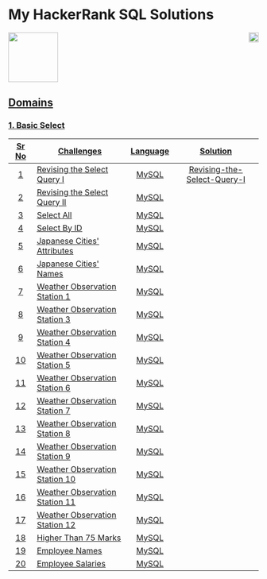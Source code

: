 # My HackerRank SQL Solutions

<img align="right" height="20" src="https://visitor-badge.glitch.me/badge?page_id=vrushalird.vrushalird">

<p>
    <a href="https://www.hackerrank.com/Vrushali__D">
    <img height = 100 src="https://upload.wikimedia.org/wikipedia/commons/4/40/HackerRank_Icon-1000px.png">
</p>


## Domains

### 1. Basic Select

|Sr No|Challenges|Language|Solution|
|:-----:|------|:---------:|:-----:|
|1|[Revising the Select Query I](https://www.hackerrank.com/challenges/revising-the-select-query/problem)|MySQL|[Revising-the-Select-Query-I](Basic%20Select%Queries/Revising-the-Select-Query-I.sql)|
|2|[Revising the Select Query II](https://www.hackerrank.com/challenges/revising-the-select-query-2/problem)|MySQL||
|3|[Select All](https://www.hackerrank.com/challenges/select-all-sql/problem)|MySQL||
|4|[Select By ID](https://www.hackerrank.com/challenges/select-by-id/problem)|MySQL||
|5|[Japanese Cities' Attributes](https://www.hackerrank.com/challenges/japanese-cities-attributes/problem)|MySQL||
|6|[Japanese Cities' Names](https://www.hackerrank.com/challenges/japanese-cities-name/problem)|MySQL||
|7|[Weather Observation Station 1](https://www.hackerrank.com/challenges/weather-observation-station-1/problem)|MySQL||
|8|[Weather Observation Station 3](https://www.hackerrank.com/challenges/weather-observation-station-3/problem)|MySQL||
|9|[Weather Observation Station 4](https://www.hackerrank.com/challenges/weather-observation-station-4/problem)|MySQL||
|10|[Weather Observation Station 5](https://www.hackerrank.com/challenges/weather-observation-station-5/problem)|MySQL||
|11|[Weather Observation Station 6](https://www.hackerrank.com/challenges/weather-observation-station-6/problem)|MySQL||
|12|[Weather Observation Station 7](https://www.hackerrank.com/challenges/weather-observation-station-7/problem)|MySQL||
|13|[Weather Observation Station 8](https://www.hackerrank.com/challenges/weather-observation-station-8/problem)|MySQL||
|14|[Weather Observation Station 9](https://www.hackerrank.com/challenges/weather-observation-station-9/problem)|MySQL||
|15|[Weather Observation Station 10](https://www.hackerrank.com/challenges/weather-observation-station-10/problem)|MySQL||
|16|[Weather Observation Station 11](https://www.hackerrank.com/challenges/weather-observation-station-11/problem)|MySQL||
|17|[Weather Observation Station 12](https://www.hackerrank.com/challenges/weather-observation-station-12/problem)|MySQL||
|18|[Higher Than 75 Marks](https://www.hackerrank.com/challenges/more-than-75-marks/problem)|MySQL||
|19|[Employee Names](https://www.hackerrank.com/challenges/name-of-employees/problem)|MySQL||
|20|[Employee Salaries](https://www.hackerrank.com/challenges/salary-of-employees/problem)|MySQL||

    
